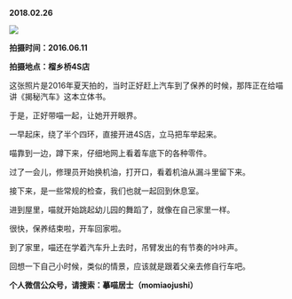 
          
            
**2018.02.26**



![](//upload-images.jianshu.io/upload_images/51001-32eb1bf7ffc2ef76.jpg)




**拍摄时间：2016.06.11**

**拍摄地点：榴乡桥4S店**

这张照片是2016年夏天拍的，当时正好赶上汽车到了保养的时候，那阵正在给喵讲《揭秘汽车》这本立体书。

于是，正好带喵一起，让她开开眼界。

一早起床，绕了半个四环，直接开进4S店，立马把车举起来。

喵靠到一边，蹲下来，仔细地网上看着车底下的各种零件。

过了一会儿，修理员开始换机油，打开口，看着机油从漏斗里留下来。

接下来，是一些常规的检查，我们也就一起回到休息室。

进到屋里，喵就开始跳起幼儿园的舞蹈了，就像在自己家里一样。

很快，保养结束啦，开车回家啦。

到了家里，喵还在学着汽车升上去时，吊臂发出的有节奏的咔咔声。

回想一下自己小时候，类似的情景，应该就是跟着父亲去修自行车吧。


**个人微信公众号，请搜索：摹喵居士（momiaojushi）**

          
        